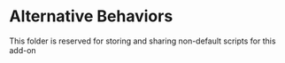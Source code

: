 # Alternative Behaviors
This folder is reserved for storing and sharing non-default scripts for this add-on

